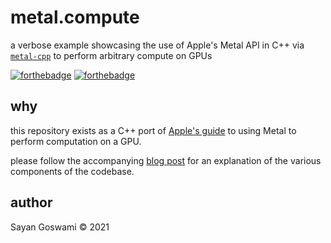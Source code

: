 # metal.compute

a verbose example showcasing the use of Apple's Metal API in C++ via [`metal-cpp`](https://github.com/bkaradzic/metal-cpp) to perform arbitrary compute on GPUs

[![forthebadge](https://forthebadge.com/images/badges/made-with-c-plus-plus.svg)](https://sayan.page/metal-for-compute/)
[![forthebadge](https://forthebadge.com/images/badges/check-it-out.svg)](https://sayan.page/metal-for-compute/)

## why

this repository exists as a C++ port of [Apple's guide](https://developer.apple.com/documentation/metal/basic_tasks_and_concepts/performing_calculations_on_a_gpu) to using Metal to perform computation on a GPU.

please follow the accompanying [blog post](https://sayan.page/metal-for-compute/) for an explanation of the various components
of the codebase.

## author

Sayan Goswami &copy; 2021
